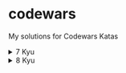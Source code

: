# codewars
My solutions for Codewars Katas

<details>
<summary>7 Kyu</summary>
<br>
- Credit card mask (Python)
<br>
- Sum of odd numbers (Python)
<br>
</details>

<details>
<summary>8 Kyu</summary>
<br>
- None (for now)
<br>
</details>
